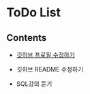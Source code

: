 # ToDo List

## Contents

- [깃허브 프로필 수정하기](https://zzsza.github.io/development/2020/07/10/make-github-profile-readme/)

- 깃허브 README 수정하기

- SQL강의 듣기

  

